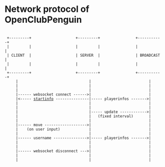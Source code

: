 # Network protocol of OpenClubPenguin

<pre>
    <code>
 +---------+                    +---------+                +-----------+
 |         |                    |         |                |           |
 | CLIENT  |                    | SERVER  |                | BROADCAST |
 |         |                    |         |                |           |
 +---------+                    +---------+                +-----------+
     |                                |                          |
     |                                |                          |
     |                                |                          |
     |------ websocket connect ------>|                          |
     |<----- <a href="../src/shared/messages/startinfo.ts">startinfo</a> ---------------|----- playerinfos ------->|
     |                                |                          |
     |                                |                          |
     |                                |----- update ------------>|
     |                                |   (fixed interval)       |
     |                                |                          |
     |------ move ------------------->|                          |
     |    (on user input)             |                          |
     |                                |                          |
     |------ username --------------->|----- playerinfos ------->|
     |                                |                          |
     |                                |                          |
     |------ websocket disconnect --->|                          |
     |                                |                          |
     |                                |                          |
    </code>
</pre>
